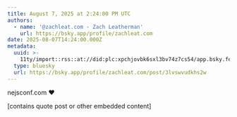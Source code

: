 ```yaml
---
title: August 7, 2025 at 2:24:00 PM UTC
authors:
  - name: '@zachleat.com - Zach Leatherman'
    url: https://bsky.app/profile/zachleat.com
date: 2025-08-07T14:24:00.000Z
metadata:
  uuid: >-
    11ty/import::rss::at://did:plc:xpchjovbk6sxl3bv74z7cs54/app.bsky.feed.post/3lvswvudkhs2w
  type: bluesky
  url: https://bsky.app/profile/zachleat.com/post/3lvswvudkhs2w
---
```

nejsconf.com ❤️

[contains quote post or other embedded content]